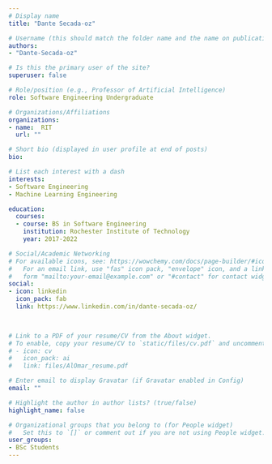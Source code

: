 ```yaml
---
# Display name
title: "Dante Secada-oz"

# Username (this should match the folder name and the name on publications)
authors:
- "Dante-Secada-oz"

# Is this the primary user of the site?
superuser: false

# Role/position (e.g., Professor of Artificial Intelligence)
role: Software Engineering Undergraduate

# Organizations/Affiliations
organizations:
- name:  RIT
  url: ""

# Short bio (displayed in user profile at end of posts)
bio: 

# List each interest with a dash
interests:
- Software Engineering
- Machine Learning Engineering

education:
  courses:
  - course: BS in Software Engineering
    institution: Rochester Institute of Technology
    year: 2017-2022

# Social/Academic Networking
# For available icons, see: https://wowchemy.com/docs/page-builder/#icons
#   For an email link, use "fas" icon pack, "envelope" icon, and a link in the
#   form "mailto:your-email@example.com" or "#contact" for contact widget.
social:
- icon: linkedin
  icon_pack: fab
  link: https://www.linkedin.com/in/dante-secada-oz/


  
# Link to a PDF of your resume/CV from the About widget.
# To enable, copy your resume/CV to `static/files/cv.pdf` and uncomment the lines below.
# - icon: cv
#   icon_pack: ai
#   link: files/AlOmar_resume.pdf

# Enter email to display Gravatar (if Gravatar enabled in Config)
email: ""

# Highlight the author in author lists? (true/false)
highlight_name: false

# Organizational groups that you belong to (for People widget)
#   Set this to `[]` or comment out if you are not using People widget.
user_groups:
- BSc Students
---
```


